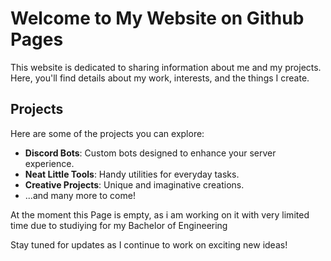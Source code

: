 # Welcome to My Website on Github Pages

This website is dedicated to sharing information about me and my projects. Here, you'll find details about my work, interests, and the things I create.

## Projects

Here are some of the projects you can explore:

- **Discord Bots**: Custom bots designed to enhance your server experience.
- **Neat Little Tools**: Handy utilities for everyday tasks.
- **Creative Projects**: Unique and imaginative creations.
- ...and many more to come!

At the moment this Page is empty, as i am working on it with very limited time due to studiying for my Bachelor of Engineering

Stay tuned for updates as I continue to work on exciting new ideas!